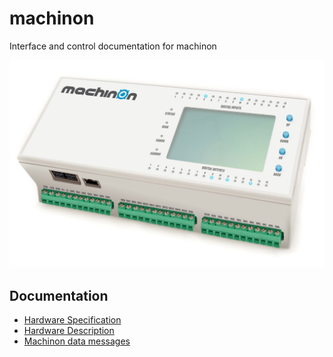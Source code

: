 # machinon
Interface and control documentation for machinon 

![Image of machinon](https://raw.githubusercontent.com/EdddieN/machinon/master/files/images/machinon.jpg)

## Documentation
* [Hardware Specification](documentation/hardware_spec.md)
* [Hardware Description](documentation/hardware_description.md)
* [Machinon data messages](documentation/data_messages.md)
